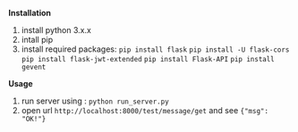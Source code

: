 **Installation**
1. install python 3.x.x
2. intall pip
3. install required packages:
`pip install flask`
`pip install -U flask-cors`
`pip install flask-jwt-extended`
`pip install Flask-API`
`pip install gevent`

**Usage**
1. run server using : `python run_server.py`
2. open url `http://localhost:8000/test/message/get` and see `{"msg": "OK!"}`
